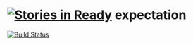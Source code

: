 [![Stories in Ready](https://badge.waffle.io/holyshared/expectation.png?label=ready&title=Ready)](https://waffle.io/holyshared/expectation)
expectation
===========

[![Build Status](https://travis-ci.org/holyshared/expectation.svg?branch=master)](https://travis-ci.org/holyshared/expectation)
